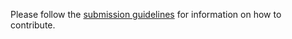 Please follow the [submission guidelines](https://newsletter.modelica.org/submission-guidelines.html) for information on how to contribute.
